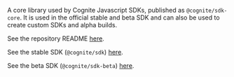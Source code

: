 A core library used by Cognite Javascript SDKs, published as `@cognite/sdk-core`.
It is used in the official stable and beta SDK and can also be used to create custom SDKs and alpha builds.

See the repository README [here](https://github.com/cognitedata/cognite-sdk-js#readme).

See the stable SDK (`@cognite/sdk`) [here](https://github.com/cognitedata/cognite-sdk-js/blob/master/packages/stable/README.md).

See the beta SDK (`@cognite/sdk-beta`) [here](https://github.com/cognitedata/cognite-sdk-js/blob/master/packages/beta/README.md).
